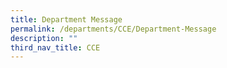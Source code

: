 ```yaml
---
title: Department Message
permalink: /departments/CCE/Department-Message
description: ""
third_nav_title: CCE
---
```

